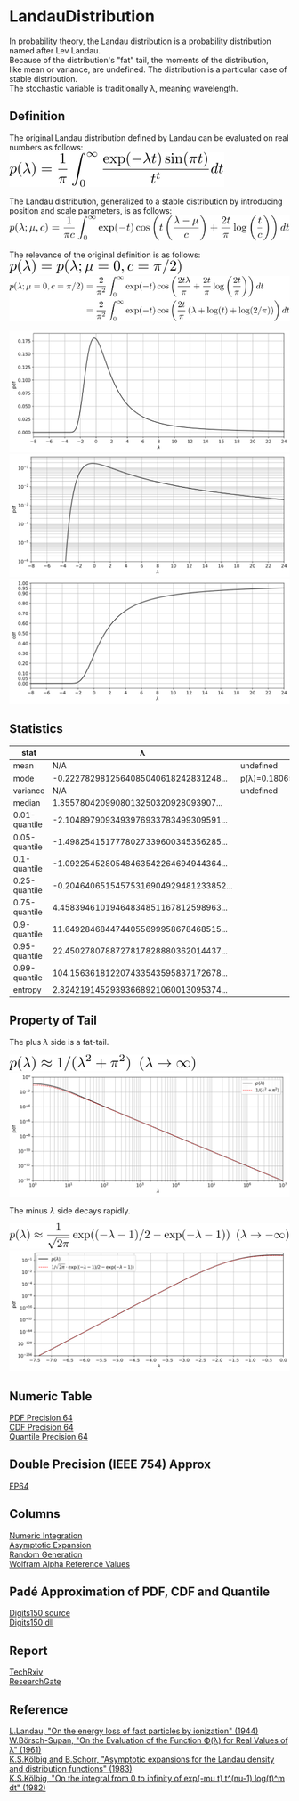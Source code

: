 # LandauDistribution 

In probability theory, the Landau distribution is a probability distribution named after Lev Landau.  
Because of the distribution's "fat" tail, the moments of the distribution,  
like mean or variance, are undefined. The distribution is a particular case of stable distribution.  
The stochastic variable is traditionally &lambda;, meaning wavelength. 

## Definition

The original Landau distribution defined by Landau can be evaluated on real numbers as follows:  
![define origin](figures/define_origin.svg)

The Landau distribution, generalized to a stable distribution by introducing position and scale parameters, is as follows:  
![define stabledist](figures/define_stabledist_generalized.svg)

The relevance of the original definition is as follows:  
![define relevance](figures/define_relevance.svg)  
![define relevance 2](figures/define_relevance_2.svg)

![pdf](figures/pdf.svg)  
![logpdf](figures/logpdf.svg)  
![cdf](figures/cdf.svg)  

## Statistics

|stat|&lambda;|note|
|----|----|----|
|mean|N/A|undefined|
|mode|-0.2227829812564085040618242831248...|p(&lambda;)=0.1806556338205509427830338852686...|
|variance|N/A|undefined|
|median|        1.3557804209908013250320928093907...||
|0.01-quantile|-2.1048979093493976933783499309591...||
|0.05-quantile|-1.4982541517778027339600345356285...||
|0.1-quantile |-1.0922545280548463542264694944364...||
|0.25-quantile|-0.20464065154575316904929481233852...||
|0.75-quantile| 4.45839461019464834851167812598963...||
|0.9-quantile | 11.6492846844744055699958678468515...||
|0.95-quantile| 22.4502780788727817828880362014437...||
|0.99-quantile| 104.156361812207433543595837172678...||
|entropy      | 2.82421914529393668921060013095374...||

## Property of Tail

The plus *&lambda;* side is a fat-tail.

![tail largex](figures/tail_largex.svg)  
![tail largex approx](figures/tail_largex_approx.svg)

The minus *&lambda;* side decays rapidly.

![tail lessx](figures/tail_lessx.svg)  
![tail lessx approx](figures/tail_lessx_approx.svg)

## Numeric Table
[PDF Precision 64](results/pdf_precision64.csv)  
[CDF Precision 64](results/cdf_precision64.csv)  
[Quantile Precision 64](results/quantile_precision64.csv)  

## Double Precision (IEEE 754) Approx
[FP64](https://github.com/tk-yoshimura/LandauDistributionFP64)

## Columns
[Numeric Integration](NumericIntegration)  
[Asymptotic Expansion](AsymptoticExpansion)  
[Random Generation](RandomGeneration)  
[Wolfram Alpha Reference Values](WolframAlphaReference)  

## Padé Approximation of PDF, CDF and Quantile
[Digits150 source](LandauPadeApprox)  
[Digits150 dll](https://github.com/tk-yoshimura/LandauDistribution/releases)  

## Report
[TechRxiv](https://www.techrxiv.org/users/661998/articles/1085065-numerical-evaluation-and-high-precision-approximation-formula-for-landau-distribution)  
[ResearchGate](https://www.researchgate.net/publication/381395796_Numerical_Evaluation_and_High_Precision_Approximation_Formula_for_Landau_Distribution)

## Reference
[L.Landau, "On the energy loss of fast particles by ionization" (1944)](https://www.semanticscholar.org/paper/On-the-energy-loss-of-fast-particles-by-ionization-Landau/037099731178b3aeebca36a054852e4c4866a1c3)  
[W.Börsch-Supan, "On the Evaluation of the Function &Phi;(&lambda;) for Real Values of &lambda;" (1961)](https://nvlpubs.nist.gov/nistpubs/jres/65B/jresv65Bn4p245_A1b.pdf)  
[K.S.Kölbig and B.Schorr, "Asymptotic expansions for the Landau density and distribution functions" (1983)](https://www.sciencedirect.com/science/article/abs/pii/0010465584900651)  
[K.S.Kölbig, "On the integral from 0 to infinity of exp(-mu t) t^(nu-1) log(t)^m dt" (1982)](https://inspirehep.net/literature/178407)
